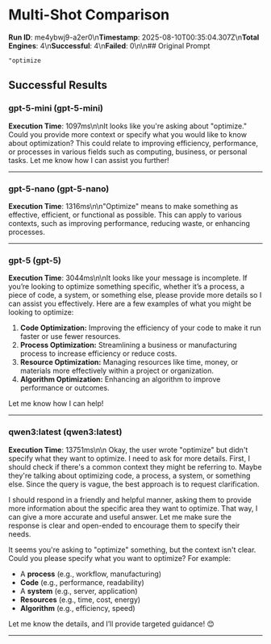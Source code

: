 # Multi-Shot Comparison

**Run ID**: me4ybwj9-a2er0\n**Timestamp**: 2025-08-10T00:35:04.307Z\n**Total Engines**: 4\n**Successful**: 4\n**Failed**: 0\n\n## Original Prompt
```
"optimize
```

## Successful Results

### gpt-5-mini (gpt-5-mini)
**Execution Time**: 1097ms\n\nIt looks like you're asking about "optimize." Could you provide more context or specify what you would like to know about optimization? This could relate to improving efficiency, performance, or processes in various fields such as computing, business, or personal tasks. Let me know how I can assist you further!

---

### gpt-5-nano (gpt-5-nano)
**Execution Time**: 1316ms\n\n"Optimize" means to make something as effective, efficient, or functional as possible. This can apply to various contexts, such as improving performance, reducing waste, or enhancing processes.

---

### gpt-5 (gpt-5)
**Execution Time**: 3044ms\n\nIt looks like your message is incomplete. If you’re looking to optimize something specific, whether it’s a process, a piece of code, a system, or something else, please provide more details so I can assist you effectively. Here are a few examples of what you might be looking to optimize:

1. **Code Optimization:** Improving the efficiency of your code to make it run faster or use fewer resources.
2. **Process Optimization:** Streamlining a business or manufacturing process to increase efficiency or reduce costs.
3. **Resource Optimization:** Managing resources like time, money, or materials more effectively within a project or organization.
4. **Algorithm Optimization:** Enhancing an algorithm to improve performance or outcomes.

Let me know how I can help!

---

### qwen3:latest (qwen3:latest)
**Execution Time**: 13751ms\n\n<think>
Okay, the user wrote "optimize" but didn't specify what they want to optimize. I need to ask for more details. First, I should check if there's a common context they might be referring to. Maybe they're talking about optimizing code, a process, a system, or something else. Since the query is vague, the best approach is to request clarification.

I should respond in a friendly and helpful manner, asking them to provide more information about the specific area they want to optimize. That way, I can give a more accurate and useful answer. Let me make sure the response is clear and open-ended to encourage them to specify their needs.
</think>

It seems you're asking to "optimize" something, but the context isn't clear. Could you please specify what you want to optimize? For example:
- A **process** (e.g., workflow, manufacturing)
- **Code** (e.g., performance, readability)
- A **system** (e.g., server, application)
- **Resources** (e.g., time, cost, energy)
- **Algorithm** (e.g., efficiency, speed)

Let me know the details, and I’ll provide targeted guidance! 😊

---

